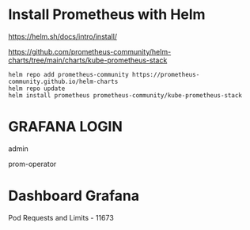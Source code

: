 # Install Prometheus with Helm

https://helm.sh/docs/intro/install/

https://github.com/prometheus-community/helm-charts/tree/main/charts/kube-prometheus-stack

```
helm repo add prometheus-community https://prometheus-community.github.io/helm-charts
helm repo update
helm install prometheus prometheus-community/kube-prometheus-stack
```

# GRAFANA LOGIN

admin

prom-operator

# Dashboard Grafana
Pod Requests and Limits - 11673
